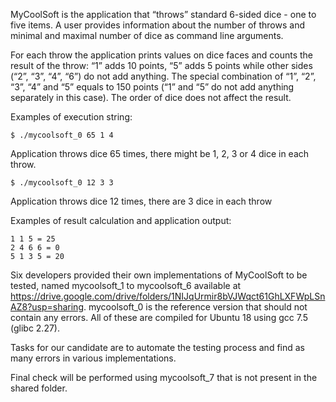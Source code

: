 MyCoolSoft is the application that “throws” standard 6-sided dice - one to five items. 
A user provides information about the number of throws and minimal and maximal number of dice as command line arguments.

For each throw the application prints values on dice faces and counts the result of the throw: “1” adds 10 points, 
“5” adds 5 points while other sides (“2”, “3”, “4”, “6”) do not add anything. 
The special combination of  “1”, “2”, “3”, “4” and “5” equals to 150 points 
(“1” and “5” do not add anything separately in this case). 
The order of dice does not affect the result.

Examples of execution string:

```$ ./mycoolsoft_0 65 1 4```

Application throws dice 65 times, there might be 1, 2, 3 or 4 dice in each throw.

```$ ./mycoolsoft_0 12 3 3```

Application throws dice 12 times, there are 3 dice in each throw

Examples of result calculation and application output:

```
1 1 5 = 25
2 4 6 6 = 0
5 1 3 5 = 20
```
 
Six developers provided their own implementations of MyCoolSoft to be tested, 
named mycoolsoft_1 to mycoolsoft_6 available at https://drive.google.com/drive/folders/1NIJqUrmir8bVJWqct61GhLXFWpLSnAZ8?usp=sharing. 
mycoolsoft_0 is the reference version that should not contain any errors. All of these are compiled for Ubuntu 18 using gcc 7.5 (glibc 2.27).

Tasks for our candidate are to automate the testing process and find as many errors in various implementations.

Final check will be performed using mycoolsoft_7 that is not present in the shared folder.
